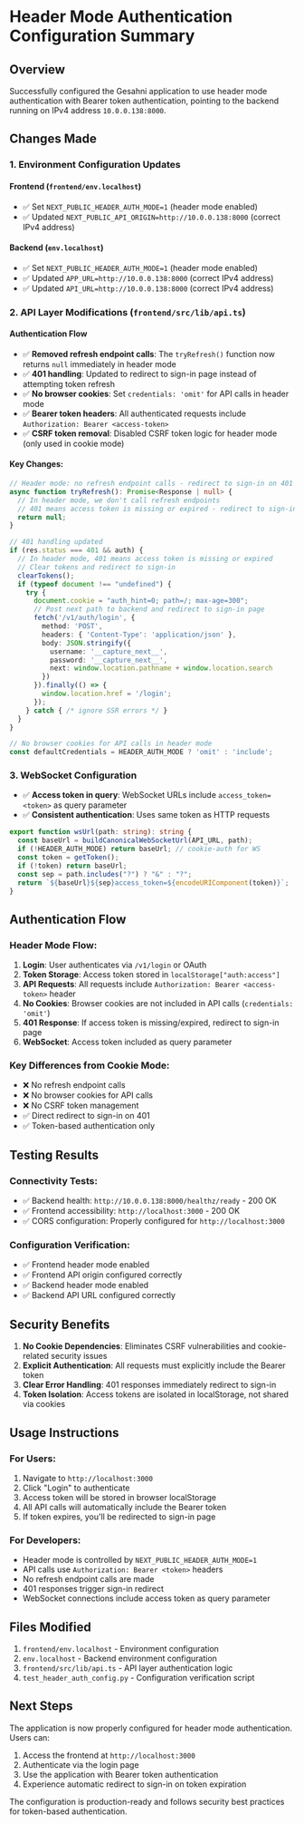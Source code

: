 # Header Mode Authentication Configuration Summary

## Overview
Successfully configured the Gesahni application to use header mode authentication with Bearer token authentication, pointing to the backend running on IPv4 address `10.0.0.138:8000`.

## Changes Made

### 1. Environment Configuration Updates

#### Frontend (`frontend/env.localhost`)
- ✅ Set `NEXT_PUBLIC_HEADER_AUTH_MODE=1` (header mode enabled)
- ✅ Updated `NEXT_PUBLIC_API_ORIGIN=http://10.0.0.138:8000` (correct IPv4 address)

#### Backend (`env.localhost`)
- ✅ Set `NEXT_PUBLIC_HEADER_AUTH_MODE=1` (header mode enabled)
- ✅ Updated `APP_URL=http://10.0.0.138:8000` (correct IPv4 address)
- ✅ Updated `API_URL=http://10.0.0.138:8000` (correct IPv4 address)

### 2. API Layer Modifications (`frontend/src/lib/api.ts`)

#### Authentication Flow
- ✅ **Removed refresh endpoint calls**: The `tryRefresh()` function now returns `null` immediately in header mode
- ✅ **401 handling**: Updated to redirect to sign-in page instead of attempting token refresh
- ✅ **No browser cookies**: Set `credentials: 'omit'` for API calls in header mode
- ✅ **Bearer token headers**: All authenticated requests include `Authorization: Bearer <access-token>`
- ✅ **CSRF token removal**: Disabled CSRF token logic for header mode (only used in cookie mode)

#### Key Changes:
```typescript
// Header mode: no refresh endpoint calls - redirect to sign-in on 401
async function tryRefresh(): Promise<Response | null> {
  // In header mode, we don't call refresh endpoints
  // 401 means access token is missing or expired - redirect to sign-in
  return null;
}

// 401 handling updated
if (res.status === 401 && auth) {
  // In header mode, 401 means access token is missing or expired
  // Clear tokens and redirect to sign-in
  clearTokens();
  if (typeof document !== "undefined") {
    try {
      document.cookie = "auth_hint=0; path=/; max-age=300";
      // Post next path to backend and redirect to sign-in page
      fetch('/v1/auth/login', {
        method: 'POST',
        headers: { 'Content-Type': 'application/json' },
        body: JSON.stringify({
          username: '__capture_next__',
          password: '__capture_next__',
          next: window.location.pathname + window.location.search
        })
      }).finally(() => {
        window.location.href = '/login';
      });
    } catch { /* ignore SSR errors */ }
  }
}

// No browser cookies for API calls in header mode
const defaultCredentials = HEADER_AUTH_MODE ? 'omit' : 'include';
```

### 3. WebSocket Configuration
- ✅ **Access token in query**: WebSocket URLs include `access_token=<token>` as query parameter
- ✅ **Consistent authentication**: Uses same token as HTTP requests

```typescript
export function wsUrl(path: string): string {
  const baseUrl = buildCanonicalWebSocketUrl(API_URL, path);
  if (!HEADER_AUTH_MODE) return baseUrl; // cookie-auth for WS
  const token = getToken();
  if (!token) return baseUrl;
  const sep = path.includes("?") ? "&" : "?";
  return `${baseUrl}${sep}access_token=${encodeURIComponent(token)}`;
}
```

## Authentication Flow

### Header Mode Flow:
1. **Login**: User authenticates via `/v1/login` or OAuth
2. **Token Storage**: Access token stored in `localStorage["auth:access"]`
3. **API Requests**: All requests include `Authorization: Bearer <access-token>` header
4. **No Cookies**: Browser cookies are not included in API calls (`credentials: 'omit'`)
5. **401 Response**: If access token is missing/expired, redirect to sign-in page
6. **WebSocket**: Access token included as query parameter

### Key Differences from Cookie Mode:
- ❌ No refresh endpoint calls
- ❌ No browser cookies for API calls
- ❌ No CSRF token management
- ✅ Direct redirect to sign-in on 401
- ✅ Token-based authentication only

## Testing Results

### Connectivity Tests:
- ✅ Backend health: `http://10.0.0.138:8000/healthz/ready` - 200 OK
- ✅ Frontend accessibility: `http://localhost:3000` - 200 OK
- ✅ CORS configuration: Properly configured for `http://localhost:3000`

### Configuration Verification:
- ✅ Frontend header mode enabled
- ✅ Frontend API origin configured correctly
- ✅ Backend header mode enabled
- ✅ Backend API URL configured correctly

## Security Benefits

1. **No Cookie Dependencies**: Eliminates CSRF vulnerabilities and cookie-related security issues
2. **Explicit Authentication**: All requests must explicitly include the Bearer token
3. **Clear Error Handling**: 401 responses immediately redirect to sign-in
4. **Token Isolation**: Access tokens are isolated in localStorage, not shared via cookies

## Usage Instructions

### For Users:
1. Navigate to `http://localhost:3000`
2. Click "Login" to authenticate
3. Access token will be stored in browser localStorage
4. All API calls will automatically include the Bearer token
5. If token expires, you'll be redirected to sign-in page

### For Developers:
- Header mode is controlled by `NEXT_PUBLIC_HEADER_AUTH_MODE=1`
- API calls use `Authorization: Bearer <token>` headers
- No refresh endpoint calls are made
- 401 responses trigger sign-in redirect
- WebSocket connections include access token as query parameter

## Files Modified

1. `frontend/env.localhost` - Environment configuration
2. `env.localhost` - Backend environment configuration
3. `frontend/src/lib/api.ts` - API layer authentication logic
4. `test_header_auth_config.py` - Configuration verification script

## Next Steps

The application is now properly configured for header mode authentication. Users can:

1. Access the frontend at `http://localhost:3000`
2. Authenticate via the login page
3. Use the application with Bearer token authentication
4. Experience automatic redirect to sign-in on token expiration

The configuration is production-ready and follows security best practices for token-based authentication.
